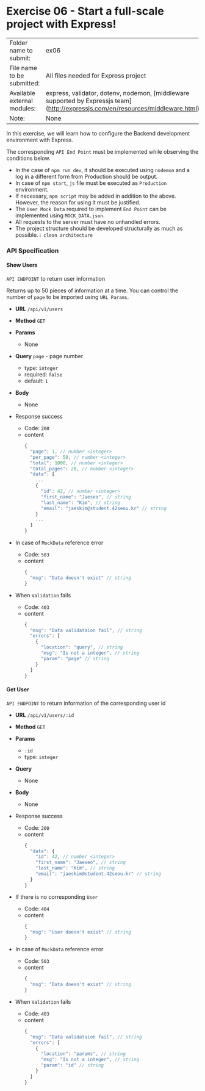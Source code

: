 # Exercise 06 - Start a full-scale project with Express!

|                      |                                         |
| :--------------------| --------------------------------------- |
| Folder name to submit: | ex06 |
| File name to be submitted: | All files needed for Express project |
| Available external modules: | express, validator, dotenv, nodemon, [middleware supported by Expressjs team] (http://expressjs.com/en/resources/middleware.html) |
| Note: | None |


In this exercise, we will learn how to configure the Backend development environment with Express.

The corresponding `API End Point` must be implemented while observing the conditions below.

- In the case of `npm run dev`, it should be executed using `nodemon` and a log in a different form from Production should be output.
- In case of `npm start`, `js` file must be executed as `Production` environment.
- If necessary, `npm script` may be added in addition to the above. However, the reason for using it must be justified.
- The `User Mock Data` required to implement `End Point` can be implemented using `MOCK_DATA.json`.
- All requests to the server must have no unhandled errors.
- The project structure should be developed structurally as much as possible. `ℹ️ clean architecture`

### API Specification

#### Show Users

`API ENDPOINT` to return user information

Returns up to 50 pieces of information at a time. You can control the number of `page` to be imported using `URL Params`.

- **URL**
  `/api/v1/users`
- **Method**
  `GET`
- **Params**
  - None
- **Query**
  `page` - page number
  - type: `integer`
  - required: `false`
  - default: `1`
- **Body**
  - None
- Response success
  - Code: `200`
  - content
    ```js
    {
      "page": 1, // number <integer>
      "per_page": 50, // number <integer>
      "total": 1000, // number <integer>
      "total_pages": 20, // number <integer>
      "data": [
        ...
        {
          "id": 42, // number <integer>
          "first_name": "Jaeseo", // string
          "last_name": "Kim", // string
          "email": "jaeskim@student.42seou.kr" // string
        }
        ...
      ]
    }
    ```

- In case of `MockData` reference error
  - Code: `503`
  - content
    ```js
    {
      "msg": "Data doesn't exist" // string
    }
    ```
- When `Validation` fails
  - Code: `403`
  - content
    ```js
    {
      "msg": "Data validataion fail", // string
      "errors": [
        {
          "location": "query", // string
          "msg": "Is not a integer", // string
          "param": "page" // string
        }
      ]
    }
    ```

#### Get User

`API ENDPOINT` to return information of the corresponding user id

- **URL**
  `/api/v1/users/:id`
- **Method**
  `GET`
- **Params**
  - `:id`
  - type: `integer`
- **Query**
  - None
- **Body**
  - None
- Response success
  - Code: `200`
  - content
    ```js
    {
      "data": {
        "id": 42, // number <integer>
        "first_name": "Jaeseo", // string
        "last_name": "Kim", // string
        "email": "jaeskim@student.42seou.kr" // string
      }
    }
    ```

- If there is no corresponding `User`
  - Code: `404`
  - content
    ```js
    {
      "msg": "User doesn't exist" // string
    }
    ```
- In case of `MockData` reference error
  - Code: `503`
  - content
    ```js
    {
      "msg": "Data doesn't exist" // string
    }
    ```
- When `Validation` fails
  - Code: `403`
  - content
    ```js
    {
      "msg": "Data validataion fail", // string
      "errors": [
        {
          "location": "params", // string
          "msg": "Is not a integer", // string
          "param": "id" // string
        }
      ]
    }
    ```